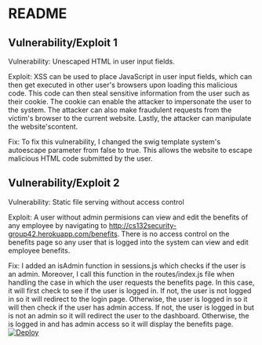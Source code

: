 README
======

Vulnerability/Exploit 1
---------------
Vulnerability: Unescaped HTML in user input fields.

Exploit:  XSS can be used to place JavaScript in user input fields, which can then get executed in other user's browsers upon loading this malicious code.  This code can then steal sensitive information from the user such as their cookie.  The cookie can enable the attacker to impersonate the user to the system.  The attacker can also make fraudulent requests from the victim's browser to the current website.  Lastly, the attacker can manipulate the website'scontent.

Fix:  To fix this vulnerability, I changed the swig template system's autoescape parameter from false to true.  This allows the website to escape malicious HTML code submitted by the user. 

Vulnerability/Exploit 2
-----------------------
Vulnerability: Static file serving without access control

Exploit: A user without admin permisions can view and edit the benefits
of any employee by navigating to http://cs132security-group42.herokuapp.com/benefits.  There is no access control on the benefits page so any user that is logged into the system can view and edit employee benefits.

Fix: I added an isAdmin function in sessions.js which checks if the user is an admin.  Moreover, I call this function in the routes/index.js file when handling the case in which the user requests the benefits page.  In this case, it will first check to see if the user is logged in.  If not, the user is not logged in so it will redirect to the login page.  Otherwise, the user is logged in so it will then check if the user has admin access.  If not, the user is logged in but is not an admin so it will redirect the user to the dashboard.  Otherwise, the is logged in and has admin access so it will display the benefits page.
<a href="https://heroku.com/deploy">
  <img src="https://www.herokucdn.com/deploy/button.svg" alt="Deploy">
</a>
